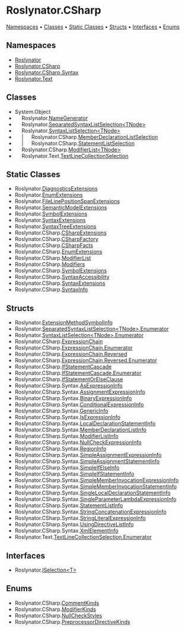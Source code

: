 <a name="_Top"></a>

# Roslynator\.CSharp

[Namespaces](#namespaces) &#x2022; [Classes](#classes) &#x2022; [Static Classes](#static-classes) &#x2022; [Structs](#structs) &#x2022; [Interfaces](#interfaces) &#x2022; [Enums](#enums)

## Namespaces

* [Roslynator](../../docs/api/Roslynator/README.md#_Top)
* [Roslynator.CSharp](../../docs/api/Roslynator/CSharp/README.md#_Top)
* [Roslynator.CSharp.Syntax](../../docs/api/Roslynator/CSharp/Syntax/README.md#_Top)
* [Roslynator.Text](../../docs/api/Roslynator/Text/README.md#_Top)

## Classes

*  System\.Object
* &emsp; Roslynator\.[NameGenerator](../../docs/api/Roslynator/NameGenerator/README.md#_Top)
* &emsp; Roslynator\.[SeparatedSyntaxListSelection\<TNode>](../../docs/api/Roslynator/SeparatedSyntaxListSelection-1/README.md#_Top)
* &emsp; Roslynator\.[SyntaxListSelection\<TNode>](../../docs/api/Roslynator/SyntaxListSelection-1/README.md#_Top)
* &emsp; \| &emsp; Roslynator\.CSharp\.[MemberDeclarationListSelection](../../docs/api/Roslynator/CSharp/MemberDeclarationListSelection/README.md#_Top)
* &emsp; \| &emsp; Roslynator\.CSharp\.[StatementListSelection](../../docs/api/Roslynator/CSharp/StatementListSelection/README.md#_Top)
* &emsp; Roslynator\.CSharp\.[ModifierList\<TNode>](../../docs/api/Roslynator/CSharp/ModifierList-1/README.md#_Top)
* &emsp; Roslynator\.Text\.[TextLineCollectionSelection](../../docs/api/Roslynator/Text/TextLineCollectionSelection/README.md#_Top)

## Static Classes

* Roslynator\.[DiagnosticsExtensions](../../docs/api/Roslynator/DiagnosticsExtensions/README.md#_Top)
* Roslynator\.[EnumExtensions](../../docs/api/Roslynator/EnumExtensions/README.md#_Top)
* Roslynator\.[FileLinePositionSpanExtensions](../../docs/api/Roslynator/FileLinePositionSpanExtensions/README.md#_Top)
* Roslynator\.[SemanticModelExtensions](../../docs/api/Roslynator/SemanticModelExtensions/README.md#_Top)
* Roslynator\.[SymbolExtensions](../../docs/api/Roslynator/SymbolExtensions/README.md#_Top)
* Roslynator\.[SyntaxExtensions](../../docs/api/Roslynator/SyntaxExtensions/README.md#_Top)
* Roslynator\.[SyntaxTreeExtensions](../../docs/api/Roslynator/SyntaxTreeExtensions/README.md#_Top)
* Roslynator\.CSharp\.[CSharpExtensions](../../docs/api/Roslynator/CSharp/CSharpExtensions/README.md#_Top)
* Roslynator\.CSharp\.[CSharpFactory](../../docs/api/Roslynator/CSharp/CSharpFactory/README.md#_Top)
* Roslynator\.CSharp\.[CSharpFacts](../../docs/api/Roslynator/CSharp/CSharpFacts/README.md#_Top)
* Roslynator\.CSharp\.[EnumExtensions](../../docs/api/Roslynator/CSharp/EnumExtensions/README.md#_Top)
* Roslynator\.CSharp\.[ModifierList](../../docs/api/Roslynator/CSharp/ModifierList/README.md#_Top)
* Roslynator\.CSharp\.[Modifiers](../../docs/api/Roslynator/CSharp/Modifiers/README.md#_Top)
* Roslynator\.CSharp\.[SymbolExtensions](../../docs/api/Roslynator/CSharp/SymbolExtensions/README.md#_Top)
* Roslynator\.CSharp\.[SyntaxAccessibility](../../docs/api/Roslynator/CSharp/SyntaxAccessibility/README.md#_Top)
* Roslynator\.CSharp\.[SyntaxExtensions](../../docs/api/Roslynator/CSharp/SyntaxExtensions/README.md#_Top)
* Roslynator\.CSharp\.[SyntaxInfo](../../docs/api/Roslynator/CSharp/SyntaxInfo/README.md#_Top)

## Structs

* Roslynator\.[ExtensionMethodSymbolInfo](../../docs/api/Roslynator/ExtensionMethodSymbolInfo/README.md#_Top)
* Roslynator\.[SeparatedSyntaxListSelection\<TNode>.Enumerator](../../docs/api/Roslynator/SeparatedSyntaxListSelection-1/Enumerator/README.md#_Top)
* Roslynator\.[SyntaxListSelection\<TNode>.Enumerator](../../docs/api/Roslynator/SyntaxListSelection-1/Enumerator/README.md#_Top)
* Roslynator\.CSharp\.[ExpressionChain](../../docs/api/Roslynator/CSharp/ExpressionChain/README.md#_Top)
* Roslynator\.CSharp\.[ExpressionChain.Enumerator](../../docs/api/Roslynator/CSharp/ExpressionChain/Enumerator/README.md#_Top)
* Roslynator\.CSharp\.[ExpressionChain.Reversed](../../docs/api/Roslynator/CSharp/ExpressionChain/Reversed/README.md#_Top)
* Roslynator\.CSharp\.[ExpressionChain.Reversed.Enumerator](../../docs/api/Roslynator/CSharp/ExpressionChain/Reversed/Enumerator/README.md#_Top)
* Roslynator\.CSharp\.[IfStatementCascade](../../docs/api/Roslynator/CSharp/IfStatementCascade/README.md#_Top)
* Roslynator\.CSharp\.[IfStatementCascade.Enumerator](../../docs/api/Roslynator/CSharp/IfStatementCascade/Enumerator/README.md#_Top)
* Roslynator\.CSharp\.[IfStatementOrElseClause](../../docs/api/Roslynator/CSharp/IfStatementOrElseClause/README.md#_Top)
* Roslynator\.CSharp\.Syntax\.[AsExpressionInfo](../../docs/api/Roslynator/CSharp/Syntax/AsExpressionInfo/README.md#_Top)
* Roslynator\.CSharp\.Syntax\.[AssignmentExpressionInfo](../../docs/api/Roslynator/CSharp/Syntax/AssignmentExpressionInfo/README.md#_Top)
* Roslynator\.CSharp\.Syntax\.[BinaryExpressionInfo](../../docs/api/Roslynator/CSharp/Syntax/BinaryExpressionInfo/README.md#_Top)
* Roslynator\.CSharp\.Syntax\.[ConditionalExpressionInfo](../../docs/api/Roslynator/CSharp/Syntax/ConditionalExpressionInfo/README.md#_Top)
* Roslynator\.CSharp\.Syntax\.[GenericInfo](../../docs/api/Roslynator/CSharp/Syntax/GenericInfo/README.md#_Top)
* Roslynator\.CSharp\.Syntax\.[IsExpressionInfo](../../docs/api/Roslynator/CSharp/Syntax/IsExpressionInfo/README.md#_Top)
* Roslynator\.CSharp\.Syntax\.[LocalDeclarationStatementInfo](../../docs/api/Roslynator/CSharp/Syntax/LocalDeclarationStatementInfo/README.md#_Top)
* Roslynator\.CSharp\.Syntax\.[MemberDeclarationListInfo](../../docs/api/Roslynator/CSharp/Syntax/MemberDeclarationListInfo/README.md#_Top)
* Roslynator\.CSharp\.Syntax\.[ModifierListInfo](../../docs/api/Roslynator/CSharp/Syntax/ModifierListInfo/README.md#_Top)
* Roslynator\.CSharp\.Syntax\.[NullCheckExpressionInfo](../../docs/api/Roslynator/CSharp/Syntax/NullCheckExpressionInfo/README.md#_Top)
* Roslynator\.CSharp\.Syntax\.[RegionInfo](../../docs/api/Roslynator/CSharp/Syntax/RegionInfo/README.md#_Top)
* Roslynator\.CSharp\.Syntax\.[SimpleAssignmentExpressionInfo](../../docs/api/Roslynator/CSharp/Syntax/SimpleAssignmentExpressionInfo/README.md#_Top)
* Roslynator\.CSharp\.Syntax\.[SimpleAssignmentStatementInfo](../../docs/api/Roslynator/CSharp/Syntax/SimpleAssignmentStatementInfo/README.md#_Top)
* Roslynator\.CSharp\.Syntax\.[SimpleIfElseInfo](../../docs/api/Roslynator/CSharp/Syntax/SimpleIfElseInfo/README.md#_Top)
* Roslynator\.CSharp\.Syntax\.[SimpleIfStatementInfo](../../docs/api/Roslynator/CSharp/Syntax/SimpleIfStatementInfo/README.md#_Top)
* Roslynator\.CSharp\.Syntax\.[SimpleMemberInvocationExpressionInfo](../../docs/api/Roslynator/CSharp/Syntax/SimpleMemberInvocationExpressionInfo/README.md#_Top)
* Roslynator\.CSharp\.Syntax\.[SimpleMemberInvocationStatementInfo](../../docs/api/Roslynator/CSharp/Syntax/SimpleMemberInvocationStatementInfo/README.md#_Top)
* Roslynator\.CSharp\.Syntax\.[SingleLocalDeclarationStatementInfo](../../docs/api/Roslynator/CSharp/Syntax/SingleLocalDeclarationStatementInfo/README.md#_Top)
* Roslynator\.CSharp\.Syntax\.[SingleParameterLambdaExpressionInfo](../../docs/api/Roslynator/CSharp/Syntax/SingleParameterLambdaExpressionInfo/README.md#_Top)
* Roslynator\.CSharp\.Syntax\.[StatementListInfo](../../docs/api/Roslynator/CSharp/Syntax/StatementListInfo/README.md#_Top)
* Roslynator\.CSharp\.Syntax\.[StringConcatenationExpressionInfo](../../docs/api/Roslynator/CSharp/Syntax/StringConcatenationExpressionInfo/README.md#_Top)
* Roslynator\.CSharp\.Syntax\.[StringLiteralExpressionInfo](../../docs/api/Roslynator/CSharp/Syntax/StringLiteralExpressionInfo/README.md#_Top)
* Roslynator\.CSharp\.Syntax\.[UsingDirectiveListInfo](../../docs/api/Roslynator/CSharp/Syntax/UsingDirectiveListInfo/README.md#_Top)
* Roslynator\.CSharp\.Syntax\.[XmlElementInfo](../../docs/api/Roslynator/CSharp/Syntax/XmlElementInfo/README.md#_Top)
* Roslynator\.Text\.[TextLineCollectionSelection.Enumerator](../../docs/api/Roslynator/Text/TextLineCollectionSelection/Enumerator/README.md#_Top)

## Interfaces

* Roslynator\.[ISelection\<T>](../../docs/api/Roslynator/ISelection-1/README.md#_Top)

## Enums

* Roslynator\.CSharp\.[CommentKinds](../../docs/api/Roslynator/CSharp/CommentKinds/README.md#_Top)
* Roslynator\.CSharp\.[ModifierKinds](../../docs/api/Roslynator/CSharp/ModifierKinds/README.md#_Top)
* Roslynator\.CSharp\.[NullCheckStyles](../../docs/api/Roslynator/CSharp/NullCheckStyles/README.md#_Top)
* Roslynator\.CSharp\.[PreprocessorDirectiveKinds](../../docs/api/Roslynator/CSharp/PreprocessorDirectiveKinds/README.md#_Top)
